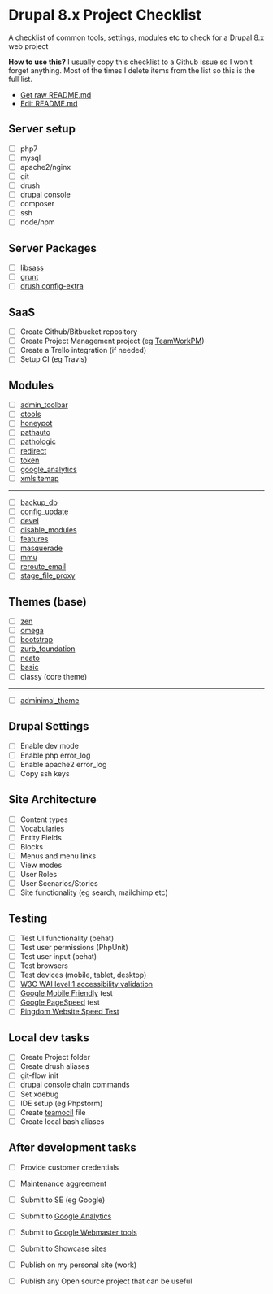 # Drupal 8.x Project Checklist
A checklist of common tools, settings, modules etc to check for a Drupal 8.x web project

**How to use this?**
I usually copy this checklist to a Github issue so I won't forget anything. 
Most of the times I delete items from the list so this is the full list.

 - [Get raw README.md](https://raw.githubusercontent.com/theodorosploumis/drupal8-checklist/master/README.md)
 - [Edit README.md](https://github.com/theodorosploumis/drupal8-checklist/edit/master/README.md)


## Server setup

 - [ ] php7
 - [ ] mysql
 - [ ] apache2/nginx
 - [ ] git
 - [ ] drush
 - [ ] drupal console
 - [ ] composer
 - [ ] ssh
 - [ ] node/npm

## Server Packages

 - [ ] [libsass](https://github.com/sass/node-sass)
 - [ ] [grunt](http://gruntjs.com/)
 - [ ] [drush config-extra](https://github.com/drush-ops/config-extra)

## SaaS

 - [ ] Create Github/Bitbucket repository
 - [ ] Create Project Management project (eg [TeamWorkPM](https://teamworkpm.net/))
 - [ ] Create a Trello integration (if needed)
 - [ ] Setup CI (eg Travis)

## Modules

 - [ ] [admin_toolbar](https://www.drupal.org/project/admin_toolbar)
 - [ ] [ctools](https://www.drupal.org/project/ctools)
 - [ ] [honeypot](https://www.drupal.org/project/honeypot)
 - [ ] [pathauto](https://www.drupal.org/project/pathauto)
 - [ ] [pathologic](https://www.drupal.org/project/pathologic)
 - [ ] [redirect](https://www.drupal.org/project/redirect)
 - [ ] [token](https://www.drupal.org/project/token)
 - [ ] [google_analytics](https://www.drupal.org/project/google_analytics)
 - [ ] [xmlsitemap](https://www.drupal.org/project/xmlsitemap)

---

 - [ ] [backup_db](https://www.drupal.org/project/backup_db)
 - [ ] [config_update](https://www.drupal.org/project/config_update)
 - [ ] [devel](https://www.drupal.org/project/devel)
 - [ ] [disable_modules](https://www.drupal.org/project/disable_modules)
 - [ ] [features](https://www.drupal.org/project/features)
 - [ ] [masquerade](https://www.drupal.org/project/masquerade)
 - [ ] [mmu](https://www.drupal.org/project/mmu)
 - [ ] [reroute_email](https://www.drupal.org/project/reroute_email)
 - [ ] [stage_file_proxy](https://www.drupal.org/project/stage_file_proxy)

## Themes (base)

 - [ ] [zen](https://www.drupal.org/project/zen)
 - [ ] [omega](https://www.drupal.org/project/omega)
 - [ ] [bootstrap](https://www.drupal.org/project/bootstrap)
 - [ ] [zurb_foundation](https://www.drupal.org/project/zurb_foundation)
 - [ ] [neato](https://www.drupal.org/project/neato)
 - [ ] [basic](https://www.drupal.org/project/basic)
 - [ ] classy (core theme)
 
---

 - [ ] [adminimal_theme](https://www.drupal.org/project/adminimal_theme)

## Drupal Settings

 - [ ] Enable dev mode
 - [ ] Enable php error_log
 - [ ] Enable apache2 error_log
 - [ ] Copy ssh keys

## Site Architecture

 - [ ] Content types
 - [ ] Vocabularies
 - [ ] Entity Fields
 - [ ] Blocks
 - [ ] Menus and menu links
 - [ ] View modes
 - [ ] User Roles
 - [ ] User Scenarios/Stories
 - [ ] Site functionality (eg search, mailchimp etc)

## Testing

 - [ ] Test UI functionality (behat)
 - [ ] Test user permissions (PhpUnit)
 - [ ] Test user input (behat)
 - [ ] Test browsers
 - [ ] Test devices (mobile, tablet, desktop)
 - [ ] [W3C WAI level 1 accessibility validation](https://validator.w3.org/)
 - [ ] [Google Mobile Friendly](https://www.google.com/webmasters/tools/mobile-friendly/) test
 - [ ] [Google PageSpeed](https://developers.google.com/speed/pagespeed/insights/) test
 - [ ] [Pingdom Website Speed Test](http://tools.pingdom.com/fpt/)

## Local dev tasks

 - [ ] Create Project folder
 - [ ] Create drush aliases
 - [ ] git-flow init
 - [ ] drupal console chain commands
 - [ ] Set xdebug
 - [ ] IDE setup (eg Phpstorm)
 - [ ] Create [teamocil](www.teamocil.com) file
 - [ ] Create local bash aliases

## After development tasks

 - [ ] Provide customer credentials
 - [ ] Maintenance aggreement
 - [ ] Submit to SE (eg Google)
 - [ ] Submit to [Google Analytics](https://analytics.google.com)
 - [ ] Submit to [Google Webmaster tools](https://www.google.com/webmasters/tools)
 - [ ] Submit to Showcase sites
 - [ ] Publish on my personal site (work)
 - [ ] Publish any Open source project that can be useful
 
